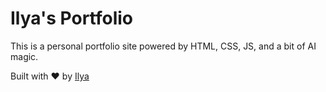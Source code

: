 # Ilya's Portfolio

This is a personal portfolio site powered by HTML, CSS, JS, and a bit of AI magic.

Built with ❤️ by [Ilya](https://github.com/rmwizard)

